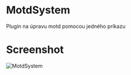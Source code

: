 # MotdSystem

Plugin na úpravu motd pomocou jedného príkazu

# Screenshot
![MotdSystem](https://raw.github.com/AnubisSK/MotdSystem/master/Screenshots/MotdSystem.png)
